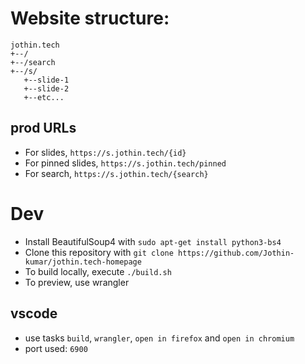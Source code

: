 # Website structure:
```
jothin.tech
+--/
+--/search
+--/s/
   +--slide-1
   +--slide-2
   +--etc...
```

## prod URLs
 - For slides, `https://s.jothin.tech/{id}`
 - For pinned slides, `https://s.jothin.tech/pinned`
 - For search, `https://s.jothin.tech/{search}`

# Dev
 - Install BeautifulSoup4 with `sudo apt-get install python3-bs4`
 - Clone this repository with `git clone https://github.com/Jothin-kumar/jothin.tech-homepage`
 - To build locally, execute `./build.sh`
 - To preview, use wrangler
## vscode
 - use tasks `build`, `wrangler`, `open in firefox` and `open in chromium`
 - port used: `6900`